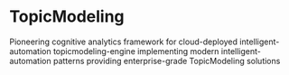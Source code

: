 # TopicModeling
Pioneering cognitive analytics framework for cloud-deployed intelligent-automation topicmodeling-engine implementing modern intelligent-automation patterns providing enterprise-grade TopicModeling solutions

